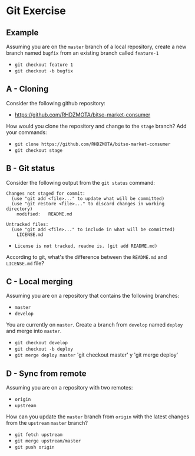 # Git Exercise

## Example

Assuming you are on the `master` branch of a local repository, create a new branch named `bugfix` from an existing branch called `feature-1`

* `git checkout feature 1`
* `git checkout -b bugfix`

## A - Cloning

Consider the following github repository:
* https://github.com/RHDZMOTA/bitso-market-consumer

How would you clone the repository and change to the `stage` branch? Add your commands:

* `git clone https://github.com/RHDZMOTA/bitso-market-consumer`
* `git checkout stage`

## B - Git status

Consider the following output from the `git status` command:


```text
Changes not staged for commit:
  (use "git add <file>..." to update what will be committed)
  (use "git restore <file>..." to discard changes in working directory)
	modified:   README.md

Untracked files:
  (use "git add <file>..." to include in what will be committed)
	LICENSE.md
```
* `License is not tracked, readme is. (git add README.md)`

According to git, what's the difference between the `README.md` and `LICENSE.md` file? 



## C - Local merging

Assuming you are on a repository that contains the following branches:
* `master`
* `develop`

You are currently on `master`. Create a branch from `develop` named `deploy` and merge into `master`.
* `git checkout develop`
* `git checkout -b deploy`
* `git merge deploy master`  'git checkout master' y 'git merge deploy'

## D - Sync from remote

Assuming you are on a repository with two remotes: 
* `origin`
* `upstream`

How can you update the `master` branch from `origin` with the latest changes from the `upstream` `master` branch? 

* `git fetch upstream` 
* `git merge upstream/master`
* `git push origin`
